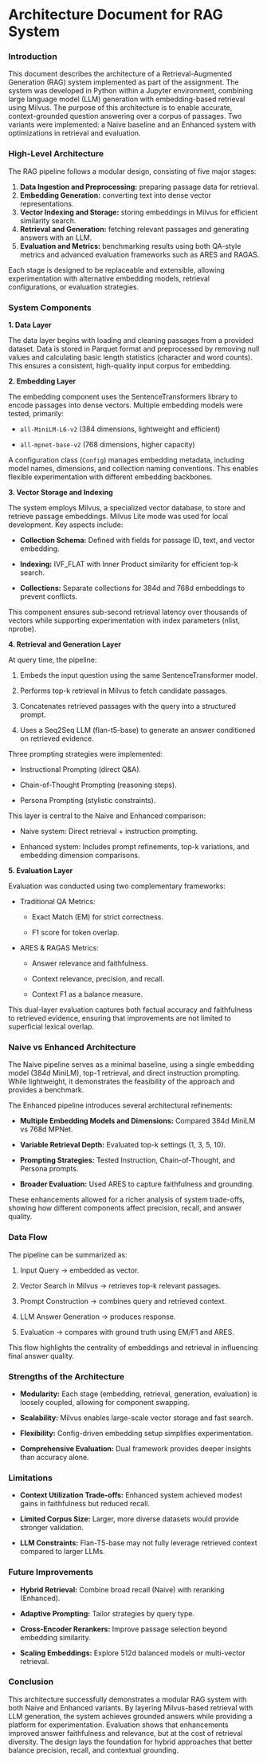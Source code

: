 # Architecture Document for RAG System

### Introduction
This document describes the architecture of a Retrieval-Augmented Generation (RAG) system implemented as part of the assignment. The system was developed in Python within a Jupyter environment, combining large language model (LLM) generation with embedding-based retrieval using Milvus. The purpose of this architecture is to enable accurate, context-grounded question answering over a corpus of passages. Two variants were implemented: a Naive baseline and an Enhanced system with optimizations in retrieval and evaluation.

### High-Level Architecture
The RAG pipeline follows a modular design, consisting of five major stages:
1. **Data Ingestion and Preprocessing:** preparing passage data for retrieval.
2. **Embedding Generation:** converting text into dense vector representations.
3. **Vector Indexing and Storage:** storing embeddings in Milvus for efficient similarity search.
4. **Retrieval and Generation:** fetching relevant passages and generating answers with an LLM.
5. **Evaluation and Metrics:** benchmarking results using both QA-style metrics and advanced evaluation frameworks such as ARES and RAGAS.

Each stage is designed to be replaceable and extensible, allowing experimentation with alternative embedding models, retrieval configurations, or evaluation strategies.

### System Components
**1. Data Layer**

The data layer begins with loading and cleaning passages from a provided dataset. Data is stored in Parquet format and preprocessed by removing null values and calculating basic length statistics (character and word counts). This ensures a consistent, high-quality input corpus for embedding.

**2. Embedding Layer**

The embedding component uses the SentenceTransformers library to encode passages into dense vectors. Multiple embedding models were tested, primarily:

- `all-MiniLM-L6-v2` (384 dimensions, lightweight and efficient)

- `all-mpnet-base-v2` (768 dimensions, higher capacity)

A configuration class (`Config`) manages embedding metadata, including model names, dimensions, and collection naming conventions. This enables flexible experimentation with different embedding backbones.

**3. Vector Storage and Indexing**

The system employs Milvus, a specialized vector database, to store and retrieve passage embeddings. Milvus Lite mode was used for local development. Key aspects include:

- **Collection Schema:** Defined with fields for passage ID, text, and vector embedding.

- **Indexing:** IVF_FLAT with Inner Product similarity for efficient top-k search.

- **Collections:** Separate collections for 384d and 768d embeddings to prevent conflicts.

This component ensures sub-second retrieval latency over thousands of vectors while supporting experimentation with index parameters (nlist, nprobe).

**4. Retrieval and Generation Layer**

At query time, the pipeline:

1. Embeds the input question using the same SentenceTransformer model.

2. Performs top-k retrieval in Milvus to fetch candidate passages.

3. Concatenates retrieved passages with the query into a structured prompt.

4. Uses a Seq2Seq LLM (flan-t5-base) to generate an answer conditioned on retrieved evidence.

Three prompting strategies were implemented:

- Instructional Prompting (direct Q&A).

- Chain-of-Thought Prompting (reasoning steps).

- Persona Prompting (stylistic constraints).

This layer is central to the Naive and Enhanced comparison:

- Naive system: Direct retrieval + instruction prompting.

- Enhanced system: Includes prompt refinements, top-k variations, and embedding dimension comparisons.

**5. Evaluation Layer**

Evaluation was conducted using two complementary frameworks:

- Traditional QA Metrics:

  - Exact Match (EM) for strict correctness.

  - F1 score for token overlap.

- ARES & RAGAS Metrics:

  - Answer relevance and faithfulness.

  - Context relevance, precision, and recall.

  - Context F1 as a balance measure.

This dual-layer evaluation captures both factual accuracy and faithfulness to retrieved evidence, ensuring that improvements are not limited to superficial lexical overlap.

### Naive vs Enhanced Architecture

The Naive pipeline serves as a minimal baseline, using a single embedding model (384d MiniLM), top-1 retrieval, and direct instruction prompting. While lightweight, it demonstrates the feasibility of the approach and provides a benchmark.

The Enhanced pipeline introduces several architectural refinements:

- **Multiple Embedding Models and Dimensions:** Compared 384d MiniLM vs 768d MPNet.

- **Variable Retrieval Depth:** Evaluated top-k settings (1, 3, 5, 10).

- **Prompting Strategies:** Tested Instruction, Chain-of-Thought, and Persona prompts.

- **Broader Evaluation:** Used ARES to capture faithfulness and grounding.

These enhancements allowed for a richer analysis of system trade-offs, showing how different components affect precision, recall, and answer quality.

### Data Flow

The pipeline can be summarized as:

1. Input Query → embedded as vector.

2. Vector Search in Milvus → retrieves top-k relevant passages.

3. Prompt Construction → combines query and retrieved context.

4. LLM Answer Generation → produces response.

5. Evaluation → compares with ground truth using EM/F1 and ARES.

This flow highlights the centrality of embeddings and retrieval in influencing final answer quality.

### Strengths of the Architecture

- **Modularity:** Each stage (embedding, retrieval, generation, evaluation) is loosely coupled, allowing for component swapping.

- **Scalability:** Milvus enables large-scale vector storage and fast search.

- **Flexibility:** Config-driven embedding setup simplifies experimentation.

- **Comprehensive Evaluation:** Dual framework provides deeper insights than accuracy alone.

### Limitations

- **Context Utilization Trade-offs:** Enhanced system achieved modest gains in faithfulness but reduced recall.

- **Limited Corpus Size:** Larger, more diverse datasets would provide stronger validation.

- **LLM Constraints:** Flan-T5-base may not fully leverage retrieved context compared to larger LLMs.

### Future Improvements

- **Hybrid Retrieval:** Combine broad recall (Naive) with reranking (Enhanced).

- **Adaptive Prompting:** Tailor strategies by query type.

- **Cross-Encoder Rerankers:** Improve passage selection beyond embedding similarity.

- **Scaling Embeddings:** Explore 512d balanced models or multi-vector retrieval.

### Conclusion

This architecture successfully demonstrates a modular RAG system with both Naive and Enhanced variants. By layering Milvus-based retrieval with LLM generation, the system achieves grounded answers while providing a platform for experimentation. Evaluation shows that enhancements improved answer faithfulness and relevance, but at the cost of retrieval diversity. The design lays the foundation for hybrid approaches that better balance precision, recall, and contextual grounding.
